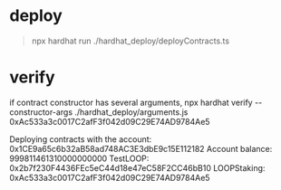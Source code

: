 
# deploy
> npx hardhat run ./hardhat_deploy/deployContracts.ts


# verify

if contract constructor has several arguments, 
npx hardhat verify --constructor-args ./hardhat_deploy/arguments.js 0xAc533a3c0017C2afF3f042d09C29E74AD9784Ae5



Deploying contracts with the account: 0x1CE9a65c6b32aB58ad748AC3E3dbE9c15E112182
Account balance: 999811461310000000000
TestLOOP: 0x2b7f230F4436FEc5eC44d18e47eC58F2CC46bB10
LOOPStaking: 0xAc533a3c0017C2afF3f042d09C29E74AD9784Ae5